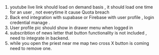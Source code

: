 1) youtube live link should load on demand basis , it should load one time for an user , not everytime it cause Quota breach
2) Back end integration with supabase or Firebase with user profile , login credential manage .
3) User profile pic should show in drawer menu when logged in
4) subscribtion of news letter that button functionality is not included , need to integrate in backend.
5) while you open the priest near me map two cross X button is coming need to remove one.
